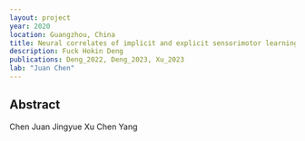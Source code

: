 ```yaml
---
layout: project
year: 2020
location: Guangzhou, China
title: Neural correlates of implicit and explicit sensorimotor learning
description: Fuck Hokin Deng
publications: Deng_2022, Deng_2023, Xu_2023
lab: "Juan Chen"
---
```

## Abstract
Chen Juan Jingyue Xu Chen Yang